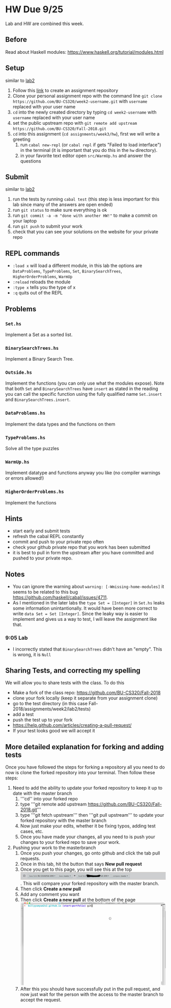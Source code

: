 # HW Due 9/25
Lab and HW are combined this week.

## Before
Read about Haskell modules: https://www.haskell.org/tutorial/modules.html

## Setup
similar to [lab2](../../week2/lab2)
1. Follow this [link](https://classroom.github.com/a/fyIl3cE-) to create an assignment repository
1. Clone your personal assignment repo with the command line ```git clone https://github.com/BU-CS320/week2-username.git``` with ```username``` replaced with your user name
1. ```cd``` into the newly created directory by typing ```cd week2-username``` with ```username``` replaced with your user name
1. set the public upstream repo with ```git remote add upstream https://github.com/BU-CS320/Fall-2018.git```
1. ```cd```  into this assignment (```cd assignments/week3/hw```), first we will write a greeting
   1. run ```cabal new-repl``` (or ```cabal repl``` if gets "Failed to load interface") in the terminal (it is important that you do this in the ```hw``` directory).
   1. in your favorite text editor open ```src/WarmUp.hs``` and answer the questions

## Submit
similar to [lab2](../../week2/lab2)
1. run the tests by running ```cabal test``` (this step is less important for this lab since many of the answers are open ended)
1. run ```git status``` to make sure everything is ok
1. run ```git commit -a -m "done with another HW!"``` to make a commit on your laptop
1. run ```git push``` to submit your work
1. check that you can see your solutions on the website for your private repo

## REPL commands
 * ```:load x``` will load a different module, in this lab the options are ```DataProblems```, ```TypeProblems```, ```Set```, ```BinarySearchTrees```, ```HigherOrderProblems```, ```WarmUp```
 * ```:reload``` reloads the module
 * ```:type x``` tells you the type of x
 * ```:q``` quits out of the REPL

## Problems
### ```Set.hs```
Implement a Set as a sorted list.
### ```BinarySearchTrees.hs```
Implement a Binary Search Tree.
### ```Outside.hs```
Implement the functions (you can only use what the modules expose). Note that both ```Set``` and ```BinarySearchTrees``` have ```insert``` as stated in the reading you can call the specific function using the fully qualified name ```Set.insert``` and ```BinarySearchTrees.insert```.
### ```DataProblems.hs```
Implement the data types and the functions on them
### ```TypeProblems.hs```
Solve all the type puzzles
### ```WarmUp.hs```
Implement datatype and functions anyway you like (no compiler warnings or errors allowed!)
### ```HigherOrderProblems.hs```
Implement the functions

## Hints
 * start early and submit tests
 * refresh the cabal REPL constantly
 * commit and push to your private repo often
 * check your github private repo that you work has been submitted
 * it is best to pull in form the upstream after you have committed and pushed to your private repo.

## Notes
 * You can ignore the warning about ```warning: [-Wmissing-home-modules]``` it seems to be related to this bug https://github.com/haskell/cabal/issues/4711.
 * As I mentioned in the later labs the ```type Set = [Integer]``` in ```Set.hs``` leaks some information unintantionally.  It would have been more correct to write ```data Set = Set [Integer]```.  Since the leaky way is easier to implement and gives us a way to test, I will leave the assignment like that.
### 9:05 Lab
 * I incorrectly stated that ```BinarySearchTrees``` didn't have an "empty".  This is wrong, it is ```Null```
   
## Sharing Tests, and correcting my spelling
We will allow you to share tests with the class. To do this 
 * Make a fork of the class repo: https://github.com/BU-CS320/Fall-2018
 * clone your fork locally (keep it separate from your assignment clone)
 * go to the test directory (in this case Fall-2018/assignments/week2/lab2/tests)
 * add a test
 * push the test up to your fork
 * https://help.github.com/articles/creating-a-pull-request/
 * If your test looks good we will accept it

 ## More detailed explanation for forking and adding tests
 Once you have followed the steps for forking a repository all you need to do now is clone the forked repository into your terminal. Then follow these steps:
 1. Need to add the ability to update your forked repository to keep it up to date with the master branch
 	1. '''cd'' into your forked repo
 	1. type '''git remote add upstream https://github.com/BU-CS320/Fall-2018.git''' 
 	1. type '''git fetch upstream''' then '''git pull upstream''' to update your forked repository with the master branch
 	1. Now just make your edits, whether it be fixing typos, adding test cases, etc.
 	1. Once you have made your changes, all you need to is push your changes to your forked repo to save your work.
 1. Pushing your work to the masterbranch
 	1. Once you push your changes, go onto github and click the tab pull requests.
 	1. Once in this tab, hit the button that says __New pull request__
 	1. Once you get to this page, you will see this at the top ![](gitpullrequest.JPG). This will compare your forked repository with the master branch.
 	1. Then click __Create a new pull__
 	1. Add any comment you want
 	1. Then click __Create a new pull__ at the bottom of the page ![](push-and-pull.gif)
 	1. After this you should have successfully put in the pull request, and now just wait for the person with the access to the master branch to accept the request.
